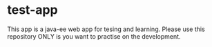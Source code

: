 # test-app
This app is a java-ee web app for tesing and learning. Please use this repository ONLY is you want to practise on the development.
